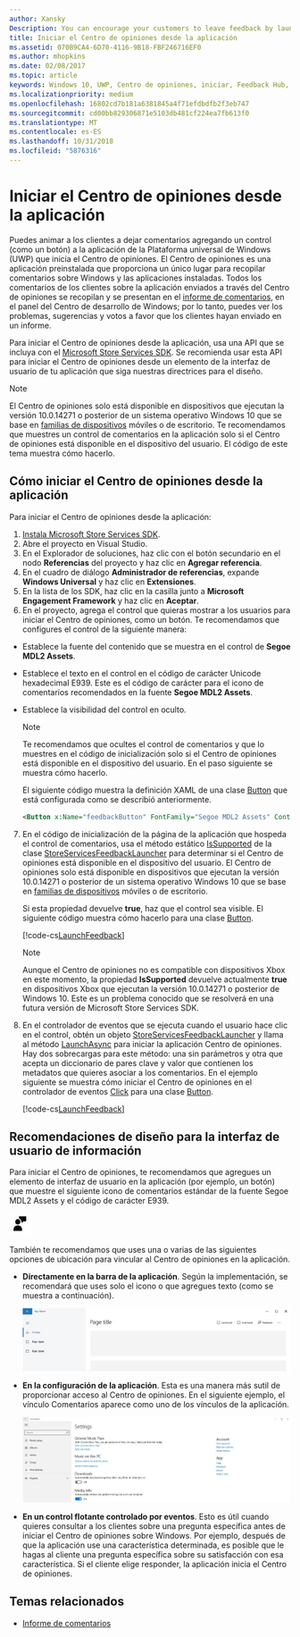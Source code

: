 ```yaml
---
author: Xansky
Description: You can encourage your customers to leave feedback by launching Feedback Hub from your app.
title: Iniciar el Centro de opiniones desde la aplicación
ms.assetid: 070B9CA4-6D70-4116-9B18-FBF246716EF0
ms.author: mhopkins
ms.date: 02/08/2017
ms.topic: article
keywords: Windows 10, UWP, Centro de opiniones, iniciar, Feedback Hub, launch
ms.localizationpriority: medium
ms.openlocfilehash: 16802cd7b181a6381845a4f71efdbdfb2f3eb747
ms.sourcegitcommit: cd00bb829306871e5103db481cf224ea7fb613f0
ms.translationtype: MT
ms.contentlocale: es-ES
ms.lasthandoff: 10/31/2018
ms.locfileid: "5876316"
---
```

# <a name="launch-feedback-hub-from-your-app"></a>Iniciar el Centro de opiniones desde la aplicación

Puedes animar a los clientes a dejar comentarios agregando un control (como un botón) a la aplicación de la Plataforma universal de Windows (UWP) que inicia el Centro de opiniones. El Centro de opiniones es una aplicación preinstalada que proporciona un único lugar para recopilar comentarios sobre Windows y las aplicaciones instaladas. Todos los comentarios de los clientes sobre la aplicación enviados a través del Centro de opiniones se recopilan y se presentan en el [informe de comentarios](../publish/feedback-report.md), en el panel del Centro de desarrollo de Windows; por lo tanto, puedes ver los problemas, sugerencias y votos a favor que los clientes hayan enviado en un informe.

Para iniciar el Centro de opiniones desde la aplicación, usa una API que se incluya con el [Microsoft Store Services SDK](http://aka.ms/store-em-sdk). Se recomienda usar esta API para iniciar el Centro de opiniones desde un elemento de la interfaz de usuario de tu aplicación que siga nuestras directrices para el diseño.

> [!NOTE]
> El Centro de opiniones solo está disponible en dispositivos que ejecutan la versión 10.0.14271 o posterior de un sistema operativo Windows 10 que se base en [familias de dispositivos](https://msdn.microsoft.com/windows/uwp/get-started/universal-application-platform-guide#device-families) móviles o de escritorio. Te recomendamos que muestres un control de comentarios en la aplicación solo si el Centro de opiniones está disponible en el dispositivo del usuario. El código de este tema muestra cómo hacerlo.

## <a name="how-to-launch-feedback-hub-from-your-app"></a>Cómo iniciar el Centro de opiniones desde la aplicación

Para iniciar el Centro de opiniones desde la aplicación:

1. [Instala Microsoft Store Services SDK](microsoft-store-services-sdk.md#install-the-sdk).
2. Abre el proyecto en Visual Studio.
3. En el Explorador de soluciones, haz clic con el botón secundario en el nodo **Referencias** del proyecto y haz clic en **Agregar referencia**.
4. En el cuadro de diálogo **Administrador de referencias**, expande **Windows Universal** y haz clic en **Extensiones**.
5. En la lista de los SDK, haz clic en la casilla junto a **Microsoft Engagement Framework** y haz clic en **Aceptar**.
6. En el proyecto, agrega el control que quieras mostrar a los usuarios para iniciar el Centro de opiniones, como un botón. Te recomendamos que configures el control de la siguiente manera:
  * Establece la fuente del contenido que se muestra en el control de **Segoe MDL2 Assets**.
  * Establece el texto en el control en el código de carácter Unicode hexadecimal E939. Este es el código de carácter para el icono de comentarios recomendados en la fuente **Segoe MDL2 Assets**.
  * Establece la visibilidad del control en oculto.
    > [!NOTE]
    > Te recomendamos que ocultes el control de comentarios y que lo muestres en el código de inicialización solo si el Centro de opiniones está disponible en el dispositivo del usuario. En el paso siguiente se muestra cómo hacerlo.

    El siguiente código muestra la definición XAML de una clase [Button](https://docs.microsoft.com/uwp/api/Windows.UI.Xaml.Controls.Button) que está configurada como se describió anteriormente.

    ```XML
    <Button x:Name="feedbackButton" FontFamily="Segoe MDL2 Assets" Content="&#xE939;" HorizontalAlignment="Left" Margin="138,352,0,0" VerticalAlignment="Top" Visibility="Collapsed"  Click="feedbackButton_Click"/>
    ```

7. En el código de inicialización de la página de la aplicación que hospeda el control de comentarios, usa el método estático [IsSupported](https://docs.microsoft.com/uwp/api/microsoft.services.store.engagement.storeservicesfeedbacklauncher.issupported) de la clase [StoreServicesFeedbackLauncher](https://docs.microsoft.com/uwp/api/microsoft.services.store.engagement.storeservicesfeedbacklauncher) para determinar si el Centro de opiniones está disponible en el dispositivo del usuario. El Centro de opiniones solo está disponible en dispositivos que ejecutan la versión 10.0.14271 o posterior de un sistema operativo Windows 10 que se base en [familias de dispositivos](https://msdn.microsoft.com/windows/uwp/get-started/universal-application-platform-guide#device-families) móviles o de escritorio.

    Si esta propiedad devuelve **true**, haz que el control sea visible. El siguiente código muestra cómo hacerlo para una clase [Button](https://msdn.microsoft.com/library/windows/apps/windows.ui.xaml.controls.button.aspx).

    [!code-cs[LaunchFeedback](./code/StoreSDKSamples/cs/FeedbackPage.xaml.cs#ToggleFeedbackVisibility)]
      > [!NOTE]
      > Aunque el Centro de opiniones no es compatible con dispositivos Xbox en este momento, la propiedad **IsSupported** devuelve actualmente **true** en dispositivos Xbox que ejecutan la versión 10.0.14271 o posterior de Windows 10. Este es un problema conocido que se resolverá en una futura versión de Microsoft Store Services SDK.  

8. En el controlador de eventos que se ejecuta cuando el usuario hace clic en el control, obtén un objeto [StoreServicesFeedbackLauncher](https://docs.microsoft.com/uwp/api/microsoft.services.store.engagement.storeservicesfeedbacklauncher) y llama al método [LaunchAsync](https://docs.microsoft.com/uwp/api/microsoft.services.store.engagement.storeservicesfeedbacklauncher.launchasync) para iniciar la aplicación Centro de opiniones. Hay dos sobrecargas para este método: una sin parámetros y otra que acepta un diccionario de pares clave y valor que contienen los metadatos que quieres asociar a los comentarios. En el ejemplo siguiente se muestra cómo iniciar el Centro de opiniones en el controlador de eventos [Click](https://docs.microsoft.com/uwp/api/windows.ui.xaml.controls.primitives.buttonbase.click) para una clase [Button](https://docs.microsoft.com/uwp/api/Windows.UI.Xaml.Controls.Button).

    [!code-cs[LaunchFeedback](./code/StoreSDKSamples/cs/FeedbackPage.xaml.cs#FeedbackButtonClick)]

## <a name="design-recommendations-for-your-feedback-ui"></a>Recomendaciones de diseño para la interfaz de usuario de información

Para iniciar el Centro de opiniones, te recomendamos que agregues un elemento de interfaz de usuario en la aplicación (por ejemplo, un botón) que muestre el siguiente icono de comentarios estándar de la fuente Segoe MDL2 Assets y el código de carácter E939.

![Icono de comentarios](images/feedback_icon.PNG)

También te recomendamos que uses una o varias de las siguientes opciones de ubicación para vincular al Centro de opiniones en la aplicación.
* **Directamente en la barra de la aplicación**. Según la implementación, se recomendará que uses solo el icono o que agregues texto (como se muestra a continuación).

  ![Icono de comentarios](images/feedback_appbar_placement.png)

* **En la configuración de la aplicación**. Esta es una manera más sutil de proporcionar acceso al Centro de opiniones. En el siguiente ejemplo, el vínculo Comentarios aparece como uno de los vínculos de la aplicación.

  ![Icono de comentarios](images/feedback_settings_placement.png)

* **En un control flotante controlado por eventos**. Esto es útil cuando quieres consultar a los clientes sobre una pregunta específica antes de iniciar el Centro de opiniones sobre Windows. Por ejemplo, después de que la aplicación use una característica determinada, es posible que le hagas al cliente una pregunta específica sobre su satisfacción con esa característica. Si el cliente elige responder, la aplicación inicia el Centro de opiniones.


## <a name="related-topics"></a>Temas relacionados

* [Informe de comentarios](../publish/feedback-report.md)
